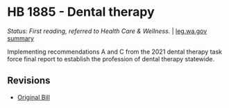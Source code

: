 # HB 1885 - Dental therapy
*Status: First reading, referred to Health Care & Wellness.* | [leg.wa.gov summary](https://app.leg.wa.gov/billsummary?BillNumber=1885&Year=2021)

Implementing recommendations A and C from the 2021 dental therapy task force final report to establish the profession of dental therapy statewide.

## Revisions
* [Original Bill](1/)